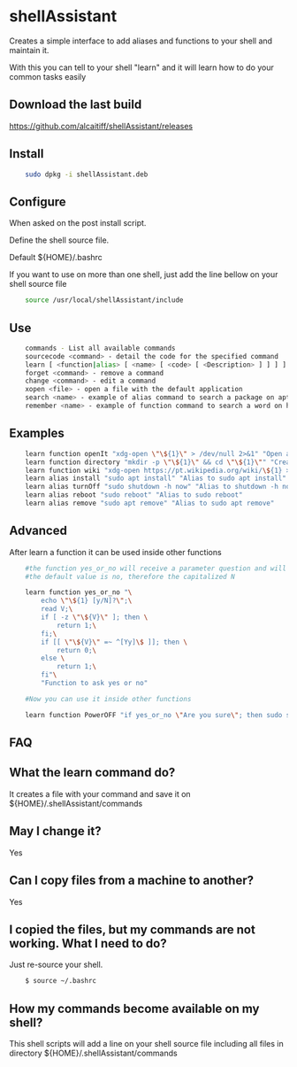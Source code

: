 # shellAssistant

Creates a simple interface to add aliases and functions to your shell and maintain it.

With this you can tell to your shell "learn" and it will learn how to do your common tasks easily

## Download the last build

<https://github.com/alcaitiff/shellAssistant/releases>

## Install

```bash
    sudo dpkg -i shellAssistant.deb
```

## Configure

When asked on the post install script.

Define the shell source file.

Default ${HOME}/.bashrc

If you want to use on more than one shell, just add the line bellow on your shell source file

```bash
    source /usr/local/shellAssistant/include
```

## Use

```bash
    commands - List all available commands
    sourcecode <command> - detail the code for the specified command
    learn [ <function|alias> [ <name> [ <code> [ <Description> ] ] ] ] - learn a new command
    forget <command> - remove a command
    change <command> - edit a command 
    xopen <file> - open a file with the default application 
    search <name> - example of alias command to search a package on apt
    remember <name> - example of function command to search a word on history
```

## Examples

```bash
    learn function openIt "xdg-open \"\${1}\" > /dev/null 2>&1" "Open a file with the default application"
    learn function directory "mkdir -p \"\${1}\" && cd \"\${1}\"" "Create a directory and enter on it"
    learn function wiki "xdg-open https://pt.wikipedia.org/wiki/\${1} > /dev/null 2>&1" "Search on wikipedia"
    learn alias install "sudo apt install" "Alias to sudo apt install"
    learn alias turnOff "sudo shutdown -h now" "Alias to shutdown -h now"
    learn alias reboot "sudo reboot" "Alias to sudo reboot"
    learn alias remove "sudo apt remove" "Alias to sudo apt remove"
```

## Advanced

After learn a function it can be used inside other functions

```bash
    #the function yes_or_no will receive a parameter question and will return zero for y or Y
    #the default value is no, therefore the capitalized N

    learn function yes_or_no "\
        echo \"\${1} [y/N]?\";\
        read V;\
        if [ -z \"\${V}\" ]; then \
            return 1;\
        fi;\
        if [[ \"\${V}\" =~ ^[Yy]\$ ]]; then \
            return 0;\
        else \
            return 1;\
        fi"\
        "Function to ask yes or no"

    #Now you can use it inside other functions

    learn function PowerOFF "if yes_or_no \"Are you sure\"; then sudo shutdown -h now;fi" "Function to power off"
```

## FAQ

## What the learn command do?

It creates a file with your command and save it on ${HOME}/.shellAssistant/commands

## May I change it?

Yes

## Can I copy files from a machine to another?

Yes

## I copied the files, but my commands are not working. What I need to do?

Just re-source your shell.

```bash
    $ source ~/.bashrc
```

## How my commands become available on my shell?

This shell scripts will add a line on your shell source file including all files in directory ${HOME}/.shellAssistant/commands